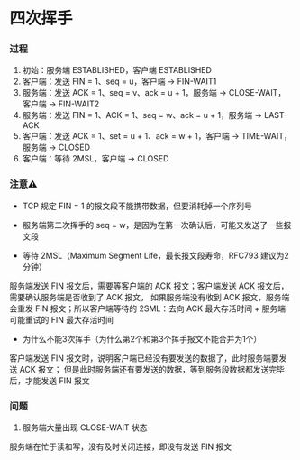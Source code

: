 # 四次挥手


### 过程

1. 初始：服务端 ESTABLISHED，客户端 ESTABLISHED
2. 客户端：发送 FIN = 1、seq = u，客户端 -> FIN-WAIT1
3. 服务端：发送 ACK = 1、seq = v、ack = u + 1，服务端 -> CLOSE-WAIT，客户端 -> FIN-WAIT2
4. 服务端：发送 FIN = 1、ACK = 1、seq = w、ack = u + 1，服务端 -> LAST-ACK
5. 客户端：发送 ACK = 1、set = u + 1、ack = w + 1，客户端 -> TIME-WAIT，服务端 -> CLOSED
6. 客户端：等待 2MSL，客户端 -> CLOSED


### 注意⚠️

* TCP 规定 FIN = 1 的报文段不能携带数据，但要消耗掉一个序列号


* 服务端第二次挥手的 seq = w，是因为在第一次确认后，可能又发送了一些报文段


* 等待 2MSL（Maximum Segment Life，最长报文段寿命，RFC793 建议为2分钟）

服务端发送 FIN 报文后，需要等客户端的 ACK 报文；客户端发送 ACK 报文后，需要确认服务端是否收到了 ACK 报文，
如果服务端没有收到 ACK 报文，服务端会重发 FIN 报文；所以客户端等待的 2SML：去向 ACK 最大存活时间 + 服务端可能重试的 FIN 最大存活时间


* 为什么不能3次挥手（为什么第2个和第3个挥手报文不能合并为1个）

客户端发送 FIN 报文时，说明客户端已经没有要发送的数据了，此时服务端要发送 ACK 报文；
但是此时服务端还有要发送的数据，等到服务段数据都发送完毕后，才能发送 FIN 报文


### 问题

1. 服务端大量出现 CLOSE-WAIT 状态

服务端在忙于读和写，没有及时关闭连接，即没有发送 FIN 报文

